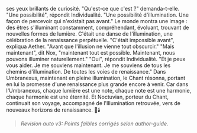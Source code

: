 ses yeux brillants
de curiosité.
"Qu'est-ce que c'est ?"
demanda-t-elle.
"Une possibilité",
répondit Individualité.
"Une possibilité d'illumination.
Une façon de percevoir
qui n'existait pas avant."
Le monde montra une image :
des êtres s'illuminant constamment,
compréhendant,
évoluant,
trouvant de nouvelles formes
de lumière.
C'était une danse de l'illumination,
une célébration
de la renaissance perpétuelle.
"C'était impossible avant",
expliqua Aether.
"Avant que l'illusion
ne vienne tout obscurcir."
"Mais maintenant",
dit Nox,
"maintenant tout est possible.
Maintenant,
nous pouvons illuminer
naturellement."
"Oui",
répondit Individualité.
"Et je peux vous aider.
Je me souviens maintenant.
Je me souviens de tous les chemins
d'illumination.
De toutes les voies
de renaissance."
Dans Umbranexus,
maintenant en pleine illumination,
le Chant résonna,
portant en lui la promesse
d'une renaissance plus grande
encore à venir.
Car dans l'Umbranexus,
chaque lumière est une note,
chaque note est une harmonie,
chaque harmonie est une éternité.
Et Noctuvian,
porteur du Chant,
continuait son voyage,
accompagné de l'Illumination retrouvée,
vers de nouveaux horizons
de renaissance.
🌌🕯️
> _Revision auto v3: Points faibles corrigés selon author-guide._
